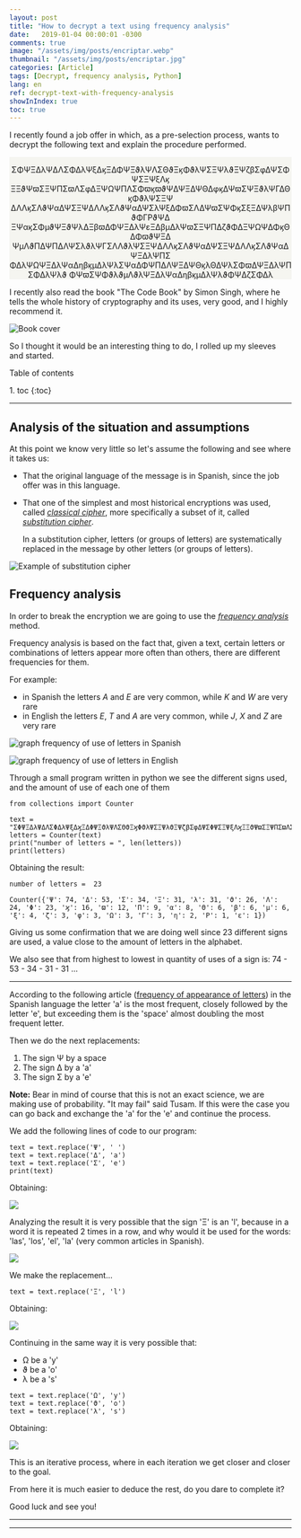 ```yaml
---
layout: post
title: "How to decrypt a text using frequency analysis"
date:   2019-01-04 00:00:01 -0300
comments: true
image: "/assets/img/posts/encriptar.webp"
thumbnail: "/assets/img/posts/encriptar.jpg"
categories: [Article]
tags: [Decrypt, frequency analysis, Python]
lang: en
ref: decrypt-text-with-frequency-analysis
showInIndex: true
toc: true
---
```


I recently found a job offer in which, as a pre-selection process, wants to decrypt the following text and explain 
the procedure performed.

<p style="background-color:#f5f5f0; text-align:center; margin-bottom:1em; padding-top: 1em;">
ΣΦΨΞΔλΨΔΛΣΦΔλΨξΔϗΞΔΦΨΞϑλΨΛΣΘϑΞϗΦϑλΨΣΞΨλϑΞΨζβΣφΔΨΣΦΨΣΞΨξΛϗ
ΞΞϑΨϖΣΞΨΠΣϖΛΣφΔΞΨΩΨΠΛΣΦϖϗϖϑΨΔΨΞΔΨΘΔφϗΔΨϖΣΨΞϑλΨΓΔΘϗΦϑλΨΣΞΨ
ΔΛΛϗΣΛϑΨαΔΨΣΞΨΔΛΛϗΣΛϑΨαΔΨΣλΨξΔΦϖΣΛΔΨϖΣΨΦϗΣξΞΔΨλβΨΠϑΦΓΡϑΨΔ
ΞΨαϗΣΦμϑΨΞϑΨλΔΞβϖΔΦΨΞΔλΨεΞΔβμΔλΨϖΣΞΨΠΔζϑΦΔΞΨΩΨΔΦϗΘΔΦϖϑΨΞΔ
ΨμΛϑΠΔΨΠΔΛΨΣλϑλΨΓΣΛΛϑλΨΣΞΨΔΛΛϗΣΛϑΨαΔΨΣΞΨΔΛΛϗΣΛϑΨαΔΨΞΔλΨΠΣ
ΦΔλΨΩΨΞΔλΨαΔηβϗμΔλΨλΣΨαΔΦΨΠΔΛΨΞΔΨΘϗλΘΔΨλΣΦϖΔΨΞΔλΨΠΣΦΔλΨλϑ
ΦΨϖΣΨΦϑλϑμΛϑλΨΞΔλΨαΔηβϗμΔλΨλϑΦΨΔζΣΦΔλ</p>

I recently also read the book "The Code Book" by Simon Singh, where he tells the whole history of cryptography and its 
uses, very good, and I highly recommend it.

![Book cover]({{"/assets/img/elements_in_posts/code_book.webp"}})

So I thought it would be an interesting thing to do, I rolled up my sleeves and started.

<p class="markdown-toc-title">Table of contents</p>
1. toc
{:toc}

---

## Analysis of the situation and assumptions

At this point we know very little so let's assume the following and see where it takes us:

*   That the original language of the message is in Spanish, since the job offer was in this language.
*   That one of the simplest and most historical encryptions was used, called 
    [*classical cipher*](https://en.wikipedia.org/wiki/Classical_cipher), more specifically a 
    subset of it, called [*substitution cipher*](https://en.wikipedia.org/wiki/Substitution_cipher).
    
    In a substitution cipher, letters (or groups of letters) are systematically replaced in the message by 
    other letters (or groups of letters).

![Example of substitution cipher](https://upload.wikimedia.org/wikipedia/commons/thumb/2/2a/ROT13.png/600px-ROT13.png)

## Frequency analysis

In order to break the encryption we are going to use the
[*frequency analysis*](https://en.wikipedia.org/wiki/Frequency_analysis) method.

Frequency analysis is based on the fact that, given a text, certain letters or combinations of letters
appear more often than others, there are different frequencies for them.

For example:

* in Spanish the letters *A* and *E* are very common, while *K* and *W* are very rare
* in English the letters *E*, *T* and *A* are very common, while *J*, *X* and *Z* are very rare

![graph frequency of use of letters in Spanish]({{"/assets/img/elements_in_posts/Frecuencia_de_uso_de_letras_en_español.webp"}})

![graph frequency of use of letters in English](https://upload.wikimedia.org/wikipedia/commons/thumb/d/d5/English_letter_frequency_%28alphabetic%29.svg/340px-English_letter_frequency_%28alphabetic%29.svg.png)

Through a small program written in python we see the different signs used, and the amount of use of each one of them

<pre><code class="language-python">from collections import Counter

text = "ΣΦΨΞΔλΨΔΛΣΦΔλΨξΔϗΞΔΦΨΞϑλΨΛΣΘϑΞϗΦϑλΨΣΞΨλϑΞΨζβΣφΔΨΣΦΨΣΞΨξΛϗΞΞϑΨϖΣΞΨΠΣϖΛΣφΔΞΨΩΨΠΛΣΦϖϗϖϑΨΔΨΞΔΨΘΔφϗΔΨϖΣΨΞϑλΨΓΔΘϗΦϑλΨΣΞΨΔΛΛϗΣΛϑΨαΔΨΣΞΨΔΛΛϗΣΛϑΨαΔΨΣλΨξΔΦϖΣΛΔΨϖΣΨΦϗΣξΞΔΨλβΨΠϑΦΓΡϑΨΔΞΨαϗΣΦμϑΨΞϑΨλΔΞβϖΔΦΨΞΔλΨεΞΔβμΔλΨϖΣΞΨΠΔζϑΦΔΞΨΩΨΔΦϗΘΔΦϖϑΨΞΔΨμΛϑΠΔΨΠΔΛΨΣλϑλΨΓΣΛΛϑλΨΣΞΨΔΛΛϗΣΛϑΨαΔΨΣΞΨΔΛΛϗΣΛϑΨαΔΨΞΔλΨΠΣΦΔλΨΩΨΞΔλΨαΔηβϗμΔλΨλΣΨαΔΦΨΠΔΛΨΞΔΨΘϗλΘΔΨλΣΦϖΔΨΞΔλΨΠΣΦΔλΨλϑΦΨϖΣΨΦϑλϑμΛϑλΨΞΔλΨαΔηβϗμΔλΨλϑΦΨΔζΣΦΔλ"
letters = Counter(text)
print("number of letters = ", len(letters))
print(letters)
</code></pre>

Obtaining the result:

```
number of letters =  23

Counter({'Ψ': 74, 'Δ': 53, 'Σ': 34, 'Ξ': 31, 'λ': 31, 'ϑ': 26, 'Λ': 24, 'Φ': 23, 'ϗ': 16, 'ϖ': 12, 'Π': 9, 'α': 8, 'Θ': 6, 'β': 6, 'μ': 6, 'ξ': 4, 'ζ': 3, 'φ': 3, 'Ω': 3, 'Γ': 3, 'η': 2, 'Ρ': 1, 'ε': 1})
```

Giving us some confirmation that we are doing well since 23 different signs are used, a value close to the amount
of letters in the alphabet.

We also see that from highest to lowest in quantity of uses of a sign is: 74 - 53 - 34 - 31 - 31 ...

---

According to the following article 
([frequency of appearance of letters](https://es.wikipedia.org/wiki/Frecuencia_de_aparici%C3%B3n_de_letras))
in the Spanish language the letter 'a' is the most frequent, closely followed by the letter 'e', but exceeding 
them is the 'space' almost doubling the most frequent letter.

Then we do the next replacements:
 
1. The sign Ψ by a space
2. The sign Δ by a 'a'
3. The sign Σ by a 'e'

**Note:** Bear in mind of course that this is not an exact science, we are making use of probability. 
"It may fail" said Tusam. If this were the case you can go back and exchange the 'a' for the 'e' and continue the 
process.

We add the following lines of code to our program:

<pre><code class="language-python">text = text.replace('Ψ', ' ')
text = text.replace('Δ', 'a')
text = text.replace('Σ', 'e')
print(text)
</code></pre>

Obtaining:

![]({{"/assets/img/elements_in_posts/decrypt_program2.webp"}})

Analyzing the result it is very possible that the sign 'Ξ' is an 'l', because in a word it is repeated 2 times in a row,
and why would it be used for the words: 'las', 'los', 'el', 'la' (very common articles in Spanish).

![]({{"/assets/img/elements_in_posts/decrypt_program3.webp"}})

We make the replacement...

<pre><code class="language-python">text = text.replace('Ξ', 'l')
</code></pre>

Obtaining:

![]({{"/assets/img/elements_in_posts/decrypt_program4.webp"}})

Continuing in the same way it is very possible that:

*   Ω be a 'y'
*   ϑ be a 'o'
*   λ be a 's'

<pre><code class="language-python">text = text.replace('Ω', 'y')
text = text.replace('ϑ', 'o')
text = text.replace('λ', 's')
</code></pre>

Obtaining:

![]({{"/assets/img/elements_in_posts/decrypt_program5.webp"}})

This is an iterative process, where in each iteration we get closer and closer to the goal.

From here it is much easier to deduce the rest, do you dare to complete it?

Good luck and see you!

---
---
